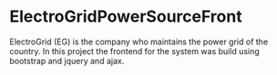 # ElectroGridPowerSourceFront

ElectroGrid (EG) is the company who maintains the power grid of the country. In this project the frontend for the system was build using bootstrap and jquery and ajax.
